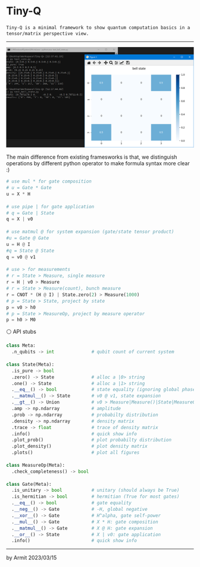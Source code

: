 # Tiny-Q

    Tiny-Q is a minimal framework to show quantum computation basics in a tensor/matrix perspective view.

----

![demo](img/demo.png)


The main difference from existing framesworks is that, 
we distinguish operations by different python operator to make formula syntax more clear :)

```python
# use mul * for gate composition
# u = Gate * Gate
u = X * H

# use pipe | for gate application
# q = Gate | State
q = X | v0

# use matmul @ for system expansion (gate/state tensor product)
#u = Gate @ Gate
u = H @ I
#q = State @ State
q = v0 @ v1

# use > for measurements
# r = State > Measure, single measure
r = H | v0 > Measure
# r = State > Measure(count), bunch measure
r = CNOT * (H @ I) | State.zero(2) > Measure(1000)
# p = State > State, project by state
p = v0 > h0
# p = State > MeasureOp, project by measure operator
p = h0 > M0
```

⚪ API stubs

```python
class Meta:
  .n_qubits -> int              # qubit count of current system

class State(Meta):
  .is_pure -> bool
  .zero() -> State              # alloc a |0> string
  .one() -> State               # alloc a |1> string
  .__eq__() -> bool             # state equality (ignoring global phase)
  .__matmul__() -> State        # v0 @ v1, state expansion
  .__gt__() -> Union            # v0 > Measure|Measure()|State|MeasureOp, various measurements
  .amp -> np.ndarray            # amplitude
  .prob -> np.ndarray           # probabilty distribution
  .density -> np.ndarray        # density matrix
  .trace -> float               # trace of density matrix
  .info()                       # quick show info
  .plot_prob()                  # plot probabilty distribution
  .plot_density()               # plot density matrix
  .plots()                      # plot all figures

class MeasureOp(Meta):
  .check_completeness() -> bool

class Gate(Meta):
  .is_unitary -> bool           # unitary (should always be True)
  .is_hermitian -> bool         # hermitian (True for most gates)
  .__eq__() -> bool             # gate equality
  .__neg__() -> Gate            # -H, global negative
  .__xor__() -> Gate            # H^alpha, gate self-power
  .__mul__() -> Gate            # X * H: gate composition
  .__matmul__() -> Gate         # X @ H: gate expansion
  .__or__() -> State            # X | v0: gate application
  .info()                       # quick show info
```

----

by Armit
2023/03/15 
